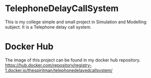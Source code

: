 # TelephoneDelayCallSystem
This is my college simple and small project in Simulation and Modelling subject.
It is a Telephone delay call system.

# Docker Hub
The image of this project can be found in my docker hub repository.
https://hub.docker.com/repository/registry-1.docker.io/thespiritman/telephonedelayedcallsystem/
